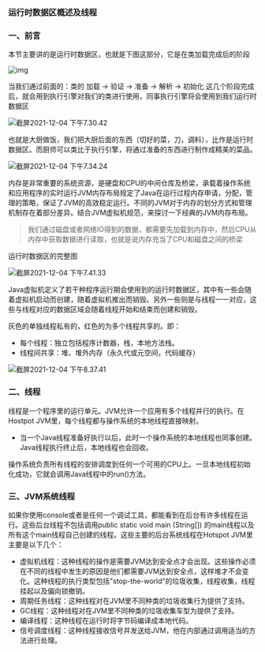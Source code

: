 # 

### 运行时数据区概述及线程

### 一、前言

本节主要讲的是运行时数据区，也就是下图这部分，它是在类加载完成后的阶段

![img](https://blog-1257196793.cos.ap-beijing.myqcloud.com/22.png)

当我们通过前面的：类的  加载 -> 验证 -> 准备 -> 解析 -> 初始化  这几个阶段完成后，就会用到执行引擎对我们的类进行使用，同事执行引擎将会使用到我们运行时数据区

![截屏2021-12-04 下午7.30.42](https://blog-1257196793.cos.ap-beijing.myqcloud.com/42.png)

也就是大厨做饭，我们把大厨后面的东西（切好的菜，刀，调料），比作是运行时数据区。而厨师可以类比于执行引擎，将通过准备的东西进行制作成精美的菜品。

![截屏2021-12-04 下午7.34.24](https://blog-1257196793.cos.ap-beijing.myqcloud.com/24.png)

内存是非常重要的系统资源，是硬盘和CPU的中间仓库及桥梁，承载着操作系统和应用程序的实时运行JVM内存布局规定了Java在运行过程内存申请，分配，管理的策略，保证了JVM的高效稳定运行。不同的JVM对于内存的划分方式和管理机制存在着部分差异。结合JVM虚拟机规范，来探讨一下经典的JVM内存布局。

> 我们通过磁盘或者网络IO得到的数据，都需要先加载到内存中，然后CPU从内存中获取数据进行读取，也就是说内存充当了CPU和磁盘之间的桥梁

运行时数据区的完整图

![截屏2021-12-04 下午7.41.33](https://blog-1257196793.cos.ap-beijing.myqcloud.com/33.png)

Java虚拟机定义了若干种程序运行期会使用到的运行时数据区，其中有一些会随着虚拟机启动而创建，随着虚拟机推出而销毁。另外一些则是与线程一一对应，这些与线程对应的数据区域会随着线程开始和结束而创建和销毁。

灰色的单独线程私有的，红色的为多个线程共享的。即：

- 每个线程：独立包括程序计数器，栈，本地方法栈。
- 线程间共享：堆、堆外内存（永久代或元空间，代码缓存）

![截屏2021-12-04 下午8.37.41](https://blog-1257196793.cos.ap-beijing.myqcloud.com/41.png)

### 二、线程

线程是一个程序里的运行单元。JVM允许一个应用有多个线程并行的执行。在Hostpot JVM里，每个线程都与操作系统的本地线程直接映射。

- 当一个Java线程准备好执行以后，此时一个操作系统的本地线程也同事创建。Java线程执行终止后，本地线程也会回收。

操作系统负责所有线程的安排调度到任何一个可用的CPU上。一旦本地线程初始化成功，它就会调用Java线程中的run()方法。

### 三、JVM系统线程

如果你使用console或者是任何一个调试工具，都能看到在后台有许多线程在运行。这些后台线程不包括调用public static void main (String[]) 的main线程以及所有这个main线程自己创建的线程。这些主要的后台系统线程在Hotspot JVM里主要是以下几个：

- 虚拟机线程：这种线程的操作是需要JVM达到安全点才会出现。这些操作必须在不同的线程中发生的原因是他们都需要JVM达到安全点，这样堆才不会变化。这种线程的执行类型包括"stop-the-world"的垃圾收集，线程收集，线程挂起以及偏向锁撤销。
- 周期任务线程：这种线程对在JVM里不同种类的垃圾收集行为提供了支持。
- GC线程：这种线程对在JVM里不同种类的垃圾收集车型为提供了支持。
- 编译线程：这种线程在运行时将字节码编译成本地代码。
- 信号调度线程：这种线程接收信号并发送给JVM，他在内部通过调用适当的方法进行处理。






















































